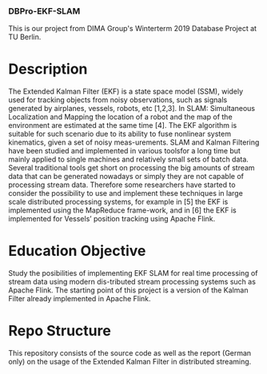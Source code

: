 ### DBPro-EKF-SLAM

This is our project from DIMA Group's Winterterm 2019 Database Project at TU Berlin.

# Description
The Extended Kalman Filter (EKF) is a state space model (SSM), widely used for tracking objects from noisy observations, such as signals generated by airplanes, vessels, robots, etc [1,2,3]. In SLAM: Simultaneous Localization and Mapping the location of a robot and the map of the environment are estimated at the same time [4]. The EKF algorithm is suitable for such scenario due to its ability to fuse nonlinear system kinematics, given a set of noisy meas-urements.  SLAM and Kalman Filtering have been studied and implemented in various toolsfor a long time but mainly applied to single machines and relatively small sets of batch data. Several traditional tools get short on processing the big amounts of stream data that can be generated nowadays or simply they are not capable of processing stream data. Therefore some researchers have started to consider the possibility to use and implement these techniques in large scale distributed processing systems, for example in [5] the EKF is implemented using the MapReduce frame-work, and in [6] the EKF is implemented for Vessels’ position tracking using Apache Flink.

# Education Objective
Study  the  posibilities  of  implementing  EKF  SLAM  for  real  time  processing  of  stream  data  using  modern  dis-tributed stream processing systems such as Apache Flink.  The starting point of this project is a version of the Kalman Filter already implemented in Apache Flink.

# Repo Structure
This repository consists of the source code as well as the report (German only) on the usage of the Extended Kalman Filter in distributed streaming.
